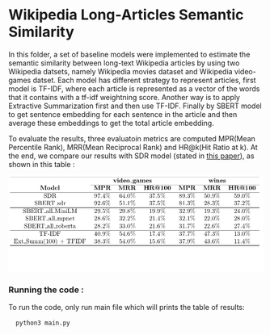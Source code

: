# Wikipedia Long-Articles Semantic Similarity 


In this folder, a set of baseline models were implemented to estimate the semantic similarity between long-text Wikipedia articles by using two Wikipedia datsets, namely Wikipedia movies dataset and Wikipedia video-games datset. Each model has different strategy to represent articles, first model is TF-IDF, where each article is represented as a vector of the words that it contains with a tf-idf weightning score. Another way is to apply Extractive Summarization first and then use TF-IDF. Finally by SBERT model to get sentence embedding for each sentence in the article and then average these embeddings to get the total article embedding. 


To evaluate the results, three evaluatoin metrics are computed MPR(Mean Percentile Rank), MRR(Mean Reciprocal Rank) and HR@k(Hit Ratio at k). At the end, we compare our results with SDR model (stated in [this paper](https://arxiv.org/abs/2106.01186)), as shown in this table : 


<p align="center">
    <img src="data/images/results.png" width="700"/>
</p>


### Running the code : 

To run the code, only run main file which will prints the table of results: 

```
  python3 main.py
  
```

